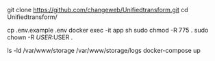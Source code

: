 git clone https://github.com/changeweb/Unifiedtransform.git
cd Unifiedtransform/

cp .env.example .env
docker exec -it app sh
sudo chmod -R 775 .
sudo chown -R $USER:$USER .

ls -ld /var/www/storage /var/www/storage/logs
docker-compose up